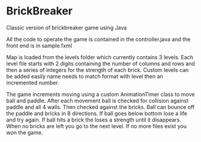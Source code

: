 # BrickBreaker
Classic version of brickbreaker game using Java

All the code to operate the game is contained in the controller.java and the front end is in sample.fxml

Map is loaded from the levels folder which currently contains 3 levels. Each level file starts with 2 digits containing the number of columns and rows and then a series of integers for the strength of each brick. Custom levels can be added easily name needs to match format with level then an incremented number.

The game increments moving using a custom AnimationTimer class to move ball and paddle. After each movement ball is checked for collision against paddle and all 4 walls. Then checked against the bricks. Ball can bounce off the paddle and bricks in 8 directions. If ball goes below bottom lose a life and try again. If ball hits a brick the loses a strength until it disappears. When no bricks are left you go to the next level. If no more files exist you won the game.
